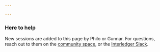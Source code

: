 ```yaml
---

---
```

### Here to help

New sessions are added to this page by Philo or Gunnar. For questions, reach out to them on the [community space](https://community.webmonetization.org/), or the [Interledger Slack](https://interledger.name/developer-tools/community/#slack).